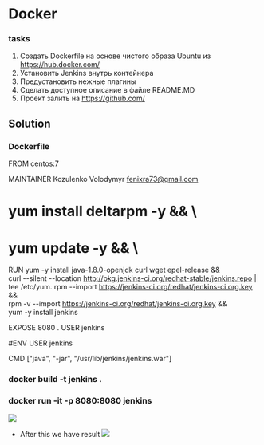 # Docker
### tasks
1.	Создать Dockerfile на основе чистого образа Ubuntu из https://hub.docker.com/
2.	Установить Jenkins внутрь контейнера
3.	Предустановить нежные плагины
4.	Сделать доступное описание в файле README.MD
5.	Проект залить на https://github.com/


## Solution
### Dockerfile
FROM centos:7

MAINTAINER Kozulenko Volodymyr <fenixra73@gmail.com>

# yum install deltarpm -y && \
#    yum update -y && \
RUN yum -y install java-1.8.0-openjdk curl  wget epel-release && \
    curl --silent --location http://pkg.jenkins-ci.org/redhat-stable/jenkins.repo | tee /etc/yum.
    rpm --import https://jenkins-ci.org/redhat/jenkins-ci.org.key && \
    rpm -v --import https://jenkins-ci.org/redhat/jenkins-ci.org.key && \
    yum -y install jenkins


EXPOSE 8080
.
USER jenkins

#ENV USER jenkins

CMD ["java", "-jar", "/usr/lib/jenkins/jenkins.war"]

### docker build -t jenkins .


### docker run -it  -p 8080:8080 jenkins
![](https://github.com/fenixra73/Dnipro_DevOps_int_2020/raw/master/tack2-docker/screenshot/pic0.png  )

* After this we have result
![](https://github.com/fenixra73/Dnipro_DevOps_int_2020/raw/master/tack2-docker/screenshot/pic1.png  )